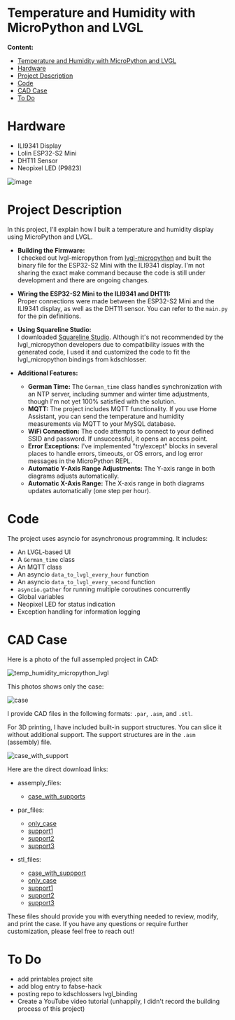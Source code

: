 # Temperature and Humidity with MicroPython and LVGL
  
**Content:**  
- [Temperature and Humidity with MicroPython and LVGL](#temperature-and-humidity-with-micropython-and-lvgl)
- [Hardware](#hardware)
- [Project Description](#project-description)
- [Code](#code)
- [CAD Case](#cad-case)
- [To Do](#to-do)

# Hardware
- ILI9341 Display
- Lolin ESP32-S2 Mini
- DHT11 Sensor
- Neopixel LED (P9823)

![image](temp_humidity_micropython_lvgl.jpg)

# Project Description  
In this project, I'll explain how I built a temperature and humidity display using MicroPython and LVGL.

- **Building the Firmware:**  
  I checked out lvgl-micropython from [lvgl-micropython](https://github.com/lvgl/lv_micropython) and built the binary file for the ESP32-S2 Mini with the ILI9341 display. I'm not sharing the exact make command because the code is still under development and there are ongoing changes.

- **Wiring the ESP32-S2 Mini to the ILI9341 and DHT11:**  
  Proper connections were made between the ESP32-S2 Mini and the ILI9341 display, as well as the DHT11 sensor. You can refer to the `main.py` for the pin definitions.

- **Using Squareline Studio:**  
  I downloaded [Squareline Studio](https://squareline.io/). Although it's not recommended by the lvgl_micropython developers due to compatibility issues with the generated code, I used it and customized the code to fit the lvgl_micropython bindings from kdschlosser.

- **Additional Features:**  
  - **German Time:** The `German_time` class handles synchronization with an NTP server, including summer and winter time adjustments, though I'm not yet 100% satisfied with the solution.
  - **MQTT:** The project includes MQTT functionality. If you use Home Assistant, you can send the temperature and humidity measurements via MQTT to your MySQL database.
  - **WiFi Connection:** The code attempts to connect to your defined SSID and password. If unsuccessful, it opens an access point.
  - **Error Exceptions:** I've implemented "try/except" blocks in several places to handle errors, timeouts, or OS errors, and log error messages in the MicroPython REPL.
  - **Automatic Y-Axis Range Adjustments:** The Y-axis range in both diagrams adjusts automatically.
  - **Automatic X-Axis Range:** The X-axis range in both diagrams updates automatically (one step per hour).

# Code
The project uses asyncio for asynchronous programming. It includes:

- An LVGL-based UI
- A `German_time` class
- An MQTT class
- An asyncio `data_to_lvgl_every_hour` function
- An asyncio `data_to_lvgl_every_second` function
- `asyncio.gather` for running multiple coroutines concurrently
- Global variables
- Neopixel LED for status indication
- Exception handling for information logging

# CAD Case

Here is a photo of the full assempled project in CAD:  

![temp_humidity_micropython_lvgl](temp_humidity_micropython_lvgl_CAD.png)
  
This photos shows only the case:  

![case](case.png)  
  
I provide CAD files in the following formats: `.par`, `.asm`, and `.stl`.

For 3D printing, I have included built-in support structures. You can slice it without additional support. The support structures are in the `.asm` (assembly) file.

![case_with_support](case_with_support.png)

Here are the direct download links:  
  
- assemply_files:
  - [case_with_supports](/CAD/assemply_files/case1_support.asm)
  
- par_files:
  - [only_case](/CAD/par_files/Case1.par)
  - [support1](/CAD/par_files/support1.par)
  - [support2](/CAD/par_files/support2.par)
  - [support3](/CAD/par_files/support3.par)
  
- stl_files:
  - [case_with_suppport](/CAD/stl_files/case1_support.stl)
  - [only_case](/CAD/stl_files/Case1.stl)
  - [support1](/CAD/stl_files/support1.stl)
  - [support2](/CAD/stl_files/support2.stl)
  - [support3](/CAD/stl_files/support3.stl)
  
These files should provide you with everything needed to review, modify, and print the case. If you have any questions or require further customization, please feel free to reach out!  
  
# To Do
- add printables project site
- add blog entry to fabse-hack
- posting repo to kdschlossers lvgl_binding
- Create a YouTube video tutorial (unhappily, I didn't record the building process of this project)
